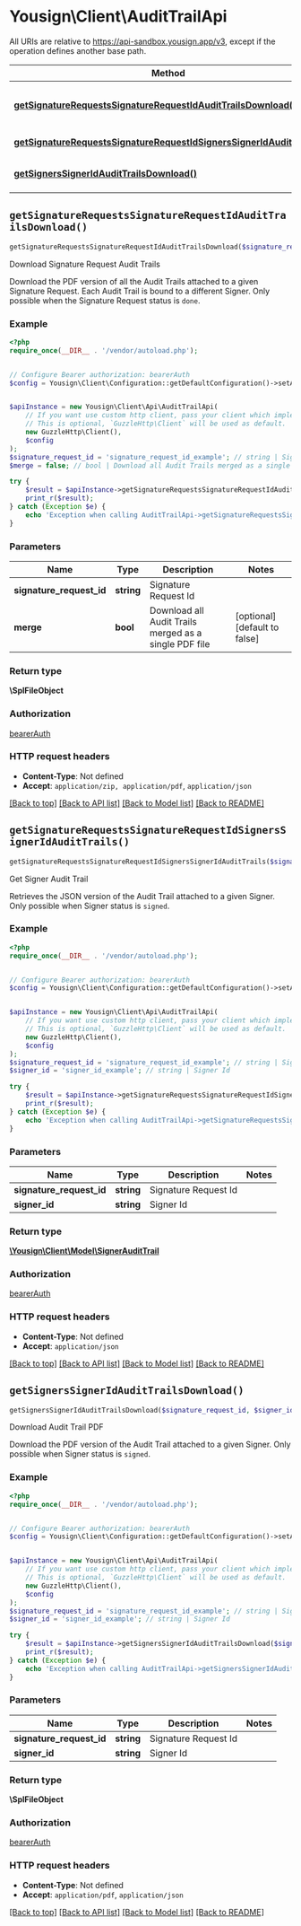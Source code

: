 # Yousign\Client\AuditTrailApi

All URIs are relative to https://api-sandbox.yousign.app/v3, except if the operation defines another base path.

| Method | HTTP request | Description |
| ------------- | ------------- | ------------- |
| [**getSignatureRequestsSignatureRequestIdAuditTrailsDownload()**](AuditTrailApi.md#getSignatureRequestsSignatureRequestIdAuditTrailsDownload) | **GET** /signature_requests/{signatureRequestId}/audit_trails/download | Download Signature Request Audit Trails |
| [**getSignatureRequestsSignatureRequestIdSignersSignerIdAuditTrails()**](AuditTrailApi.md#getSignatureRequestsSignatureRequestIdSignersSignerIdAuditTrails) | **GET** /signature_requests/{signatureRequestId}/signers/{signerId}/audit_trails | Get Signer Audit Trail |
| [**getSignersSignerIdAuditTrailsDownload()**](AuditTrailApi.md#getSignersSignerIdAuditTrailsDownload) | **GET** /signature_requests/{signatureRequestId}/signers/{signerId}/audit_trails/download | Download Audit Trail PDF |


## `getSignatureRequestsSignatureRequestIdAuditTrailsDownload()`

```php
getSignatureRequestsSignatureRequestIdAuditTrailsDownload($signature_request_id, $merge): \SplFileObject
```

Download Signature Request Audit Trails

Download the PDF version of all the Audit Trails attached to a given Signature Request. Each Audit Trail is bound to a different Signer. Only possible when the Signature Request status is `done`.

### Example

```php
<?php
require_once(__DIR__ . '/vendor/autoload.php');


// Configure Bearer authorization: bearerAuth
$config = Yousign\Client\Configuration::getDefaultConfiguration()->setAccessToken('YOUR_ACCESS_TOKEN');


$apiInstance = new Yousign\Client\Api\AuditTrailApi(
    // If you want use custom http client, pass your client which implements `GuzzleHttp\ClientInterface`.
    // This is optional, `GuzzleHttp\Client` will be used as default.
    new GuzzleHttp\Client(),
    $config
);
$signature_request_id = 'signature_request_id_example'; // string | Signature Request Id
$merge = false; // bool | Download all Audit Trails merged as a single PDF file

try {
    $result = $apiInstance->getSignatureRequestsSignatureRequestIdAuditTrailsDownload($signature_request_id, $merge);
    print_r($result);
} catch (Exception $e) {
    echo 'Exception when calling AuditTrailApi->getSignatureRequestsSignatureRequestIdAuditTrailsDownload: ', $e->getMessage(), PHP_EOL;
}
```

### Parameters

| Name | Type | Description  | Notes |
| ------------- | ------------- | ------------- | ------------- |
| **signature_request_id** | **string**| Signature Request Id | |
| **merge** | **bool**| Download all Audit Trails merged as a single PDF file | [optional] [default to false] |

### Return type

**\SplFileObject**

### Authorization

[bearerAuth](../../README.md#bearerAuth)

### HTTP request headers

- **Content-Type**: Not defined
- **Accept**: `application/zip, application/pdf`, `application/json`

[[Back to top]](#) [[Back to API list]](../../README.md#endpoints)
[[Back to Model list]](../../README.md#models)
[[Back to README]](../../README.md)

## `getSignatureRequestsSignatureRequestIdSignersSignerIdAuditTrails()`

```php
getSignatureRequestsSignatureRequestIdSignersSignerIdAuditTrails($signature_request_id, $signer_id): \Yousign\Client\Model\SignerAuditTrail
```

Get Signer Audit Trail

Retrieves the JSON version of the Audit Trail attached to a given Signer. Only possible when Signer status is `signed`.

### Example

```php
<?php
require_once(__DIR__ . '/vendor/autoload.php');


// Configure Bearer authorization: bearerAuth
$config = Yousign\Client\Configuration::getDefaultConfiguration()->setAccessToken('YOUR_ACCESS_TOKEN');


$apiInstance = new Yousign\Client\Api\AuditTrailApi(
    // If you want use custom http client, pass your client which implements `GuzzleHttp\ClientInterface`.
    // This is optional, `GuzzleHttp\Client` will be used as default.
    new GuzzleHttp\Client(),
    $config
);
$signature_request_id = 'signature_request_id_example'; // string | Signature Request Id
$signer_id = 'signer_id_example'; // string | Signer Id

try {
    $result = $apiInstance->getSignatureRequestsSignatureRequestIdSignersSignerIdAuditTrails($signature_request_id, $signer_id);
    print_r($result);
} catch (Exception $e) {
    echo 'Exception when calling AuditTrailApi->getSignatureRequestsSignatureRequestIdSignersSignerIdAuditTrails: ', $e->getMessage(), PHP_EOL;
}
```

### Parameters

| Name | Type | Description  | Notes |
| ------------- | ------------- | ------------- | ------------- |
| **signature_request_id** | **string**| Signature Request Id | |
| **signer_id** | **string**| Signer Id | |

### Return type

[**\Yousign\Client\Model\SignerAuditTrail**](../Model/SignerAuditTrail.md)

### Authorization

[bearerAuth](../../README.md#bearerAuth)

### HTTP request headers

- **Content-Type**: Not defined
- **Accept**: `application/json`

[[Back to top]](#) [[Back to API list]](../../README.md#endpoints)
[[Back to Model list]](../../README.md#models)
[[Back to README]](../../README.md)

## `getSignersSignerIdAuditTrailsDownload()`

```php
getSignersSignerIdAuditTrailsDownload($signature_request_id, $signer_id): \SplFileObject
```

Download Audit Trail PDF

Download the PDF version of the Audit Trail attached to a given Signer. Only possible when Signer status is `signed`.

### Example

```php
<?php
require_once(__DIR__ . '/vendor/autoload.php');


// Configure Bearer authorization: bearerAuth
$config = Yousign\Client\Configuration::getDefaultConfiguration()->setAccessToken('YOUR_ACCESS_TOKEN');


$apiInstance = new Yousign\Client\Api\AuditTrailApi(
    // If you want use custom http client, pass your client which implements `GuzzleHttp\ClientInterface`.
    // This is optional, `GuzzleHttp\Client` will be used as default.
    new GuzzleHttp\Client(),
    $config
);
$signature_request_id = 'signature_request_id_example'; // string | Signature Request Id
$signer_id = 'signer_id_example'; // string | Signer Id

try {
    $result = $apiInstance->getSignersSignerIdAuditTrailsDownload($signature_request_id, $signer_id);
    print_r($result);
} catch (Exception $e) {
    echo 'Exception when calling AuditTrailApi->getSignersSignerIdAuditTrailsDownload: ', $e->getMessage(), PHP_EOL;
}
```

### Parameters

| Name | Type | Description  | Notes |
| ------------- | ------------- | ------------- | ------------- |
| **signature_request_id** | **string**| Signature Request Id | |
| **signer_id** | **string**| Signer Id | |

### Return type

**\SplFileObject**

### Authorization

[bearerAuth](../../README.md#bearerAuth)

### HTTP request headers

- **Content-Type**: Not defined
- **Accept**: `application/pdf`, `application/json`

[[Back to top]](#) [[Back to API list]](../../README.md#endpoints)
[[Back to Model list]](../../README.md#models)
[[Back to README]](../../README.md)
